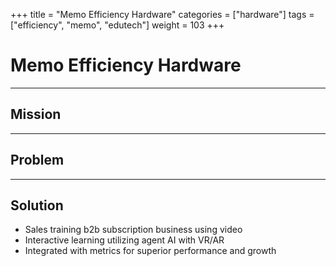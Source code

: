 +++
title = "Memo Efficiency Hardware"
categories = ["hardware"]
tags = ["efficiency", "memo", "edutech"]
weight = 103
+++

# Memo Efficiency Hardware

---

## Mission

---

## Problem

---

## Solution

- Sales training b2b subscription business using video
- Interactive learning utilizing agent AI with VR/AR
- Integrated with metrics for superior performance and growth
